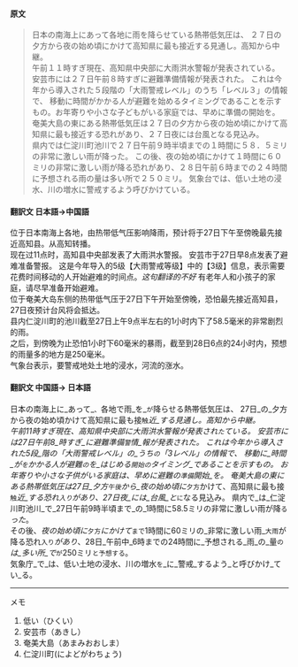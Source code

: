 #### 原文
>日本の南海上にあって各地に雨を降らせている熱帯低気圧は、
２７日の夕方から夜の始め頃にかけて高知県に最も接近する見通し。高知から中継。  
午前１１時すぎ現在、高知県中央部に大雨洪水警報が発表されている。
安芸市には２７日午前８時すぎに避難準備情報が発表された。
これは今年から導入された５段階の「大雨警戒レベル」のうち「レベル３」の情報で、
移動に時間がかかる人が避難を始めるタイミングであることを示すもの。お年寄りや小さな子どもがいる家庭では、早めに準備の開始を。  
奄美大島の東にある熱帯低気圧は２７日の夕方から夜の始め頃にかけて高知県に最も接近する恐れがあり、２７日夜には台風となる見込み。  
県内では仁淀川町池川で２７日午前９時半頃までの１時間に５８．５ミリの非常に激しい雨が降った。
この後、夜の始め頃にかけて１時間に６０ミリの非常に激しい雨が降る恐れがあり、２８日午前６時までの２４時間に予想される雨の量は多い所で２５０ミリ。
気象台では、低い土地の浸水、川の増水に警戒するよう呼びかけている。

#### 翻訳文 日本語->中国語
位于日本南海上各地，由热带低气压影响降雨，预计将于27日下午至傍晚最先接近高知县。从高知转播。  
现在过11点时，高知县中央部发表了大雨洪水警报。
安芸市于27日早8点发表了避难准备警报。
这是今年导入的5级【大雨警戒等级】中的【3级】信息，表示需要花费时间移动的人开始避难的时间点。*这句翻译的不好*
有老年人和小孩子的家庭，请尽早准备开始避难。  
位于奄美大岛东侧的热带低气压于27日下午开始至傍晚，恐怕最先接近高知县，27日夜预计台风将会抵达。  
县内仁淀川町的池川截至27日上午9点半左右的1小时内下了58.5毫米的非常剧烈的雨。  
之后，到傍晚为止恐怕1小时下60毫米的暴雨，截至到28日6点的24小时内，预想的雨量多的地方是250毫米。  
气象台表示，要警戒地处土地的浸水，河流的涨水。

#### 翻訳文 中国語-> 日本語
日本の南海上に_あって_`、`各地で雨_を_`が`降らせる熱帯低気圧は、
27日_の_夕方から夜の始め頃かけて高知県に最も接`触`_近_する見通し。高知から中継。  
午前11時すぎ現在、高知県中央部に大雨洪水警報が発表され`た`ている。
安芸市には27日午前8_時すぎ_に避難準備`警`_情_報が発表された。
これは今年から導入された5段_階の_「大雨警戒レベル」_の_うち`の`「3レベル」の情報で、
_移動に_時間_が_`を`かかる人が避難`の`_を_はじめる_`開始の`タイミング_であることを示すもの_。
お年寄りや小さな子供がいる家庭は、早めに避難の`準備`_開始_を。
奄美大島の東にある熱帯低気圧は27日_夕方_`午後`から_夜の始め頃に_`夕方`かけて、高知県に最も接`触`_近_する恐れ`入り`_があり_、27日夜_には_台風_と_`に`なる見込み。
県内で_は_仁淀川町池川_で_27日午前9時半頃まで_の_1時間に58.5ミリの非常に激しい雨が降`る`_った_。  
その後、_夜の始め頃に_`夕方`_にかけて_`まで`1時間に60ミリの_非常に激しい雨_`大雨`が降る恐れ`入り`_があり_、28日_午前中_6時までの24時間に_予想される_雨_の_量`の`_は_多い所_で_`が`250ミリ`と予想する`。  
気象庁_で_は、低い土地の浸水、川の増水`を`_に_警戒_するよう_と呼びかけ_てい_る。


***
メモ  
1. 低い（ひくい）
2. 安芸市（あきし）
3. 奄美大島（あまみおおしま）
4. 仁淀川町(によどがわちょう)
